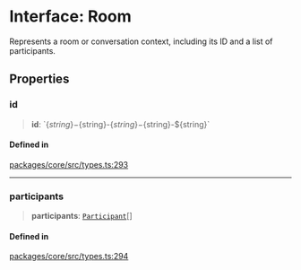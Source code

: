 # Interface: Room

Represents a room or conversation context, including its ID and a list of participants.

## Properties

### id

> **id**: \`$\{string\}-$\{string\}-$\{string\}-$\{string\}-$\{string\}\`

#### Defined in

[packages/core/src/types.ts:293](https://github.com/ai16z/eliza/blob/main/packages/core/src/types.ts#L293)

***

### participants

> **participants**: [`Participant`](Participant.md)[]

#### Defined in

[packages/core/src/types.ts:294](https://github.com/ai16z/eliza/blob/main/packages/core/src/types.ts#L294)
